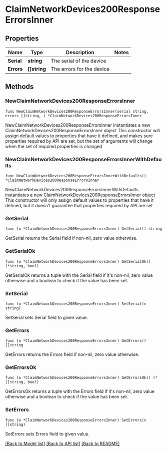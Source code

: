 # ClaimNetworkDevices200ResponseErrorsInner

## Properties

Name | Type | Description | Notes
------------ | ------------- | ------------- | -------------
**Serial** | **string** | The serial of the device | 
**Errors** | **[]string** | The errors for the device | 

## Methods

### NewClaimNetworkDevices200ResponseErrorsInner

`func NewClaimNetworkDevices200ResponseErrorsInner(serial string, errors []string, ) *ClaimNetworkDevices200ResponseErrorsInner`

NewClaimNetworkDevices200ResponseErrorsInner instantiates a new ClaimNetworkDevices200ResponseErrorsInner object
This constructor will assign default values to properties that have it defined,
and makes sure properties required by API are set, but the set of arguments
will change when the set of required properties is changed

### NewClaimNetworkDevices200ResponseErrorsInnerWithDefaults

`func NewClaimNetworkDevices200ResponseErrorsInnerWithDefaults() *ClaimNetworkDevices200ResponseErrorsInner`

NewClaimNetworkDevices200ResponseErrorsInnerWithDefaults instantiates a new ClaimNetworkDevices200ResponseErrorsInner object
This constructor will only assign default values to properties that have it defined,
but it doesn't guarantee that properties required by API are set

### GetSerial

`func (o *ClaimNetworkDevices200ResponseErrorsInner) GetSerial() string`

GetSerial returns the Serial field if non-nil, zero value otherwise.

### GetSerialOk

`func (o *ClaimNetworkDevices200ResponseErrorsInner) GetSerialOk() (*string, bool)`

GetSerialOk returns a tuple with the Serial field if it's non-nil, zero value otherwise
and a boolean to check if the value has been set.

### SetSerial

`func (o *ClaimNetworkDevices200ResponseErrorsInner) SetSerial(v string)`

SetSerial sets Serial field to given value.


### GetErrors

`func (o *ClaimNetworkDevices200ResponseErrorsInner) GetErrors() []string`

GetErrors returns the Errors field if non-nil, zero value otherwise.

### GetErrorsOk

`func (o *ClaimNetworkDevices200ResponseErrorsInner) GetErrorsOk() (*[]string, bool)`

GetErrorsOk returns a tuple with the Errors field if it's non-nil, zero value otherwise
and a boolean to check if the value has been set.

### SetErrors

`func (o *ClaimNetworkDevices200ResponseErrorsInner) SetErrors(v []string)`

SetErrors sets Errors field to given value.



[[Back to Model list]](../README.md#documentation-for-models) [[Back to API list]](../README.md#documentation-for-api-endpoints) [[Back to README]](../README.md)


